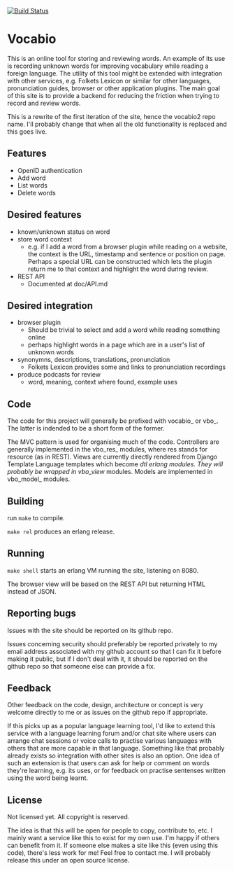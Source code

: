 [![Build Status](https://travis-ci.org/jbothma/vocabio2.png?branch=master)](https://travis-ci.org/jbothma/vocabio2)

Vocabio
=======

This is an online tool for storing and reviewing words. An example of its use is
recording unknown words for improving vocabulary while reading a foreign language.
The utility of this tool might be extended with integration with other services,
e.g. Folkets Lexicon or similar for other languages, pronunciation guides, browser
or other application plugins. The main goal of this site is to provide a backend
for reducing the friction when trying to record and review words.

This is a rewrite of the first iteration of the site, hence the vocabio2 repo
name. I'll probably change that when all the old functionality is replaced and
this goes live.

Features
--------

* OpenID authentication
* Add word
* List words
* Delete words

Desired features
----------------

* known/unknown status on word
* store word context
  * e.g. if I add a word from a browser plugin while reading on a website, the
context is the URL, timestamp and sentence or position on page. Perhaps a special
URL can be constructed which lets the plugin return me to that context and
highlight the word during review.
* REST API
  * Documented at doc/API.md

Desired integration
-------------------

* browser plugin
  * Should be trivial to select and add a word while reading something online
  * perhaps highlight words in a page which are in a user's list of unknown words
* synonymns, descriptions, translations, pronunciation
  * Folkets Lexicon provides some and links to pronunciation recordings
* produce podcasts for review
  * word, meaning, context where found, example uses

Code
----

The code for this project will generally be prefixed with vocabio_ or vbo_.
The latter is indended to be a short form of the former.

The MVC pattern is used for organising much of the code. Controllers are generally
implemented in the vbo_res_ modules, where res stands for resource (as in REST).
Views are currently directly rendered from Django Template Language templates
which become _dtl erlang modules. They will probably be wrapped in vbo_view_
modules. Models are implemented in vbo_model_ modules.


Building
--------

run ```make``` to compile.

```make rel``` produces an erlang release.

Running
-------

```make shell``` starts an erlang VM running the site, listening on 8080.

The browser view will be based on the REST API but returning HTML instead of JSON.

Reporting bugs
--------------

Issues with the site should be reported on its github repo.

Issues concerning
security should preferably be reported privately to my email address associated
with my github account so that I can fix it before making it public, but if I
don't deal with it, it should be reported on the github repo so that someone else
can provide a fix.

Feedback
--------

Other feedback on the code, design, architecture or concept is very welcome
directly to me or as issues on the github repo if appropriate.

If this picks up as a popular language learning tool, I'd like to extend this
service with a language learning forum and/or chat site where users can arrange
chat sessions or voice calls to practise various languages with others that
are more capable in that language. Something like that probably already exists
so integration with other sites is also an option. One idea of such an extension
is that users can ask for help or comment on words they're learning, e.g. its
uses, or for feedback on practise sentenses written using the word being learnt.

License
-------

Not licensed yet. All copyright is reserved.

The idea is that this will be open for people to copy, contribute to, etc. I
mainly want a service like this to exist for my own use. I'm happy if others can
benefit from it. If someone else makes a site like this (even using this code),
there's less work for me! Feel free to contact me. I will probably release this
under an open source license.